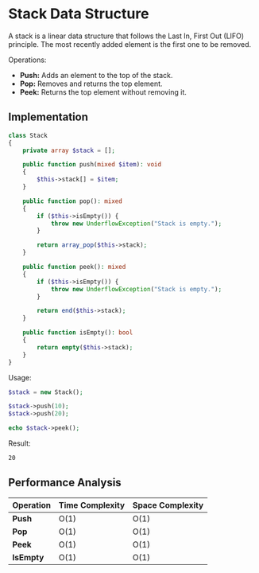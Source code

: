 # Stack Data Structure
A stack is a linear data structure that follows the Last In, First Out (LIFO) principle. The most recently added element is the first one to be removed.

Operations:
- **Push:** Adds an element to the top of the stack.
- **Pop:** Removes and returns the top element.
- **Peek:** Returns the top element without removing it.

## Implementation
```php
class Stack
{
    private array $stack = [];

    public function push(mixed $item): void
    {
        $this->stack[] = $item;
    }

    public function pop(): mixed
    {
        if ($this->isEmpty()) {
            throw new UnderflowException("Stack is empty.");
        }

        return array_pop($this->stack);
    }

    public function peek(): mixed
    {
        if ($this->isEmpty()) {
            throw new UnderflowException("Stack is empty.");
        }

        return end($this->stack);
    }

    public function isEmpty(): bool
    {
        return empty($this->stack);
    }
}
```

Usage:
```php
$stack = new Stack();

$stack->push(10);
$stack->push(20);

echo $stack->peek();
```

Result:
```txt
20
```

## Performance Analysis

| Operation   | Time Complexity | Space Complexity |
| ----------- | --------------- | ---------------- |
| **Push**    | O(1)            | O(1)             |
| **Pop**     | O(1)            | O(1)             |
| **Peek**    | O(1)            | O(1)             |
| **IsEmpty** | O(1)            | O(1)             |
